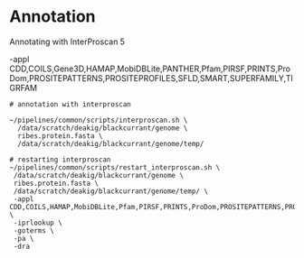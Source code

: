 
# Annotation

Annotating with InterProscan 5

 -appl CDD,COILS,Gene3D,HAMAP,MobiDBLite,PANTHER,Pfam,PIRSF,PRINTS,ProDom,PROSITEPATTERNS,PROSITEPROFILES,SFLD,SMART,SUPERFAMILY,TIGRFAM

```shell
# annotation with interproscan

~/pipelines/common/scripts/interproscan.sh \
  /data/scratch/deakig/blackcurrant/genome \
  ribes.protein.fasta \
  /data/scratch/deakig/blackcurrant/genome/temp/
```

```shell
# restarting interproscan
~/pipelines/common/scripts/restart_interproscan.sh \
 /data/scratch/deakig/blackcurrant/genome \
 ribes.protein.fasta \
 /data/scratch/deakig/blackcurrant/genome/temp/ \
 -appl CDD,COILS,HAMAP,MobiDBLite,Pfam,PIRSF,PRINTS,ProDom,PROSITEPATTERNS,PROSITEPROFILES,SFLD,SMART,SUPERFAMILY,TIGRFAM \
 -iprlookup \
 -goterms \
 -pa \
 -dra
```
